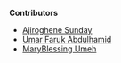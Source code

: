 **Contributors**

<!-- prettier-ignore-start -->

- [Ajiroghene Sunday](https://github.com/Ajioz)
- [Umar Faruk Abdulhamid](https://github.com/UmarFarukA)
- [MaryBlessing Umeh](https://github.com/marybngozi)
